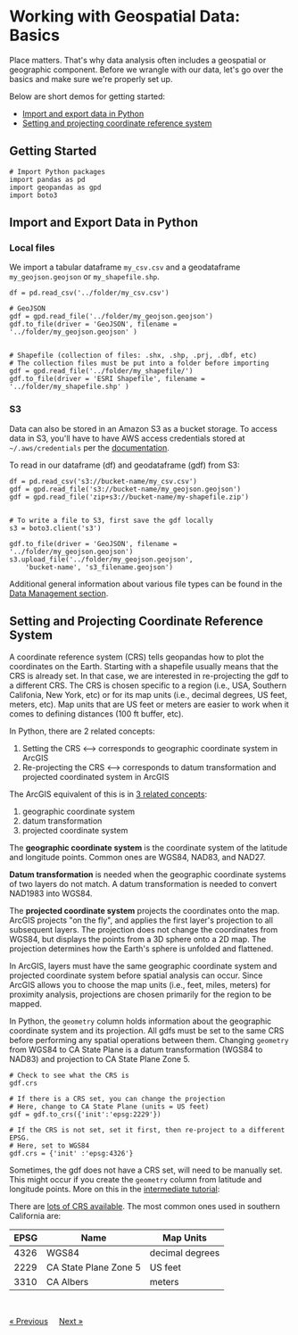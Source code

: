 # Working with Geospatial Data: Basics

Place matters. That's why data analysis often includes a geospatial or geographic component. Before we wrangle with our data, let's go over the basics and make sure we're properly set up.

Below are short demos for getting started: 
* [Import and export data in Python](#import-and-export-data-in-python)
* [Setting and projecting coordinate reference system](#setting-and-projecting-coordinate-reference-system)

## Getting Started

```
# Import Python packages
import pandas as pd
import geopandas as gpd
import boto3
```

## Import and Export Data in Python
### **Local files**
We import a tabular dataframe `my_csv.csv` and a geodataframe `my_geojson.geojson` or `my_shapefile.shp`. 
```
df = pd.read_csv('../folder/my_csv.csv')

# GeoJSON
gdf = gpd.read_file('../folder/my_geojson.geojson')
gdf.to_file(driver = 'GeoJSON', filename = '../folder/my_geojson.geojson' )


# Shapefile (collection of files: .shx, .shp, .prj, .dbf, etc)
# The collection files must be put into a folder before importing
gdf = gpd.read_file('../folder/my_shapefile/')
gdf.to_file(driver = 'ESRI Shapefile', filename = '../folder/my_shapefile.shp' )
```

### **S3**
Data can also be stored in an Amazon S3 as a bucket storage. To access data in S3, you'll have to have AWS access credentials stored at `~/.aws/credentials` per the [documentation](https://docs.aws.amazon.com/cli/latest/userguide/cli-chap-configure.html).

To read in our dataframe (df) and geodataframe (gdf) from S3: 

```
df = pd.read_csv('s3://bucket-name/my_csv.csv')
gdf = gpd.read_file('s3://bucket-name/my_geojson.geojson')
gdf = gpd.read_file('zip+s3://bucket-name/my-shapefile.zip')


# To write a file to S3, first save the gdf locally
s3 = boto3.client('s3')

gdf.to_file(driver = 'GeoJSON', filename = '../folder/my_geojson.geojson')
s3.upload_file('../folder/my_geojson.geojson', 
    'bucket-name', 's3_filename.geojson') 
``` 

Additional general information about various file types can be found in the [Data Management section](./data-management.md).


## Setting and Projecting Coordinate Reference System
A coordinate reference system (CRS) tells geopandas how to plot the coordinates on the Earth. Starting with a shapefile usually means that the CRS is already set. In that case, we are interested in re-projecting the gdf to a different CRS. The CRS is chosen specific to a region (i.e., USA, Southern Califonia, New York, etc) or for its map units (i.e., decimal degrees, US feet, meters, etc). Map units that are US feet or meters are easier to work when it comes to defining distances (100 ft buffer, etc).

In Python, there are 2 related concepts: 
1. Setting the CRS <--> corresponds to geographic coordinate system in ArcGIS
2. Re-projecting the CRS <--> corresponds to datum transformation and projected coordinated system in ArcGIS



The ArcGIS equivalent of this is in [3 related concepts](https://pro.arcgis.com/en/pro-app/help/mapping/properties/coordinate-systems-and-projections.htm):
1. geographic coordinate system
2. datum transformation
3. projected coordinate system

The **geographic coordinate system** is the coordinate system of the latitude and longitude points. Common ones are WGS84, NAD83, and NAD27.

**Datum transformation** is needed when the geographic coordinate systems of two layers do not match. A datum transformation is needed to convert NAD1983 into WGS84.

The **projected coordinate system** projects the coordinates onto the map. ArcGIS projects "on the fly", and applies the first layer's projection to all subsequent layers. The projection does not change the coordinates from WGS84, but displays the points from a 3D sphere onto a 2D map. The projection determines how the Earth's sphere is unfolded and flattened. 

In ArcGIS, layers must have the same geographic coordinate system and projected coordinate system before spatial analysis can occur. Since ArcGIS allows you to choose the map units (i.e., feet, miles, meters) for proximity analysis, projections are chosen primarily for the region to be mapped.

In Python, the `geometry` column holds information about the geographic coordinate system and its projection. All gdfs must be set to the same CRS before performing any spatial operations between them. Changing `geometry` from WGS84 to CA State Plane is a datum transformation (WGS84 to NAD83) and projection to CA State Plane Zone 5.  

```
# Check to see what the CRS is
gdf.crs

# If there is a CRS set, you can change the projection
# Here, change to CA State Plane (units = US feet)
gdf = gdf.to_crs({'init':'epsg:2229'})

# If the CRS is not set, set it first, then re-project to a different EPSG. 
# Here, set to WGS84
gdf.crs = {'init' :'epsg:4326'}
```

Sometimes, the gdf does not have a CRS set, will need to be manually set. This might occur if you create the `geometry` column from latitude and longitude points. More on this in the [intermediate tutorial](./spatial-analysis-intermediate.md#Create-geometry-column-from-latitude-and-longitude-coordinates):

There are [lots of CRS available](https://epsg.io). The most common ones used in southern California are:

| EPSG | Name | Map Units 
| ---| ---- | --- | 
| 4326 | WGS84 | decimal degrees 
| 2229 | CA State Plane Zone 5 | US feet 
| 3310 | CA Albers | meters 

<br>

[« Previous](./data-analysis-intermediate.md) &nbsp; &nbsp; [Next »](./spatial-analysis-intro.md)